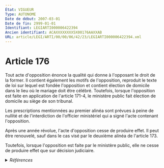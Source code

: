 ```yaml
---
État: VIGUEUR
Type: AUTONOME
Date de début: 2007-03-01
Date de fin: 2999-01-01
Identifiant: LEGIARTI000006422394
Ancien identifiant: ACAXXXXXXXX5X00176AAXXAB
URL: article/LEGI/ARTI/00/00/06/42/23/LEGIARTI000006422394.xml
---
```


<h1>Article 176</h1>

Tout acte d'opposition énonce la qualité qui donne à l'opposant le droit de la
former. Il contient également les motifs de l'opposition, reproduit le texte de
loi sur lequel est fondée l'opposition et contient élection de domicile dans le
lieu où le mariage doit être célébré. Toutefois, lorsque l'opposition est faite
en application de l'article 171-4, le ministère public fait élection de domicile
au siège de son tribunal.<br />

Les prescriptions mentionnées au premier alinéa sont prévues à peine de nullité
et de l'interdiction de l'officier ministériel qui a signé l'acte contenant
l'opposition.<br />

Après une année révolue, l'acte d'opposition cesse de produire effet. Il peut
être renouvelé, sauf dans le cas visé par le deuxième alinéa de l'article
173.<br />

Toutefois, lorsque l'opposition est faite par le ministère public, elle ne cesse
de produire effet que sur décision judiciaire.


<details>
  <summary><em>Références</em></summary>

  <h2>Articles faisant référence à l'article</h2>
  
  <ul>
    <li>
      <a href="https://legal.tricoteuses.fr//redirection/LEGIARTI000039366975?vers=git&vers=legifrance">Code civil - article 171-4 AUTONOME VIGUEUR, en vigueur depuis le 2020-01-01</a> CITATION cible
    </li>
    <li>
      <a href="https://legal.tricoteuses.fr//redirection/LEGIARTI000006422271?vers=git&vers=legifrance">Code civil - article 171-4 AUTONOME MODIFIE, en vigueur du 2007-03-01 au 2020-01-01</a> CITATION cible
    </li>
    <li>
      <a href="https://legal.tricoteuses.fr//redirection/LEGIARTI000006422338?vers=git&vers=legifrance">Code civil - article 173 AUTONOME VIGUEUR, en vigueur depuis le 1919-08-09</a> CITATION cible
    </li>
    <li>
      <a href="https://legal.tricoteuses.fr//redirection/LEGIARTI000006284886?vers=git&vers=legifrance">LOI n° 2006-1376 du 14 novembre 2006 relative au contrôle de la validité des mariages - article 5 ENTIEREMENT_MODIF</a> MODIFICATION cible
    </li>
  </ul>
  
  <h2>Références faites par l'article</h2>
  
  <ul>
    <li>
      2006-11-14 MODIFICATION source <a href="https://legal.tricoteuses.fr//redirection/LEGIARTI000006284886?vers=git&vers=legifrance">LOI n° 2006-1376 du 14 novembre 2006 relative au contrôle de la validité des mariages - article 5 ENTIEREMENT_MODIF</a>
    </li>
    <li>
      2016-02-26 CITATION cible <a href="https://legal.tricoteuses.fr//redirection/LEGIARTI000032119080?vers=git&vers=legifrance">Décret n° 2016-230 du 26 février 2016 relatif aux tarifs de certains professionnels du droit et au fonds interprofessionnel de l'accès au droit et à la justice - article ENTIEREMENT_MODIF</a>
    </li>
    <li>
      2999-01-01 CITATION source <a href="https://legal.tricoteuses.fr//redirection/LEGIARTI000006422271?vers=git&vers=legifrance">Code civil - article 171-4 AUTONOME MODIFIE, en vigueur du 2007-03-01 au 2020-01-01</a>
    </li>
    <li>
      2999-01-01 CITATION source <a href="https://legal.tricoteuses.fr//redirection/LEGIARTI000006422338?vers=git&vers=legifrance">Code civil - article 173 AUTONOME VIGUEUR, en vigueur depuis le 1919-08-09</a>
    </li>
    <li>
      2999-01-01 CITATION cible <a href="https://legal.tricoteuses.fr//redirection/LEGIARTI000047053448?vers=git&vers=legifrance">Code de commerce - article Annexe 4-7 AUTONOME MODIFIE, en vigueur du 2023-01-26 au 2023-06-05</a>
    </li>
    <li>
      CODIFICATION source Loi 1803-03-14
    </li>
  </ul>
</details>
